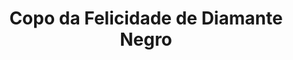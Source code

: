 ---
title: Copo da Felicidade de Diamante Negro
description: 
category: Copos da Felicidade
flavor: Diamante Negro
price: 28
---
